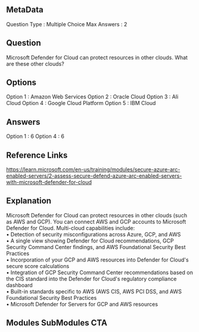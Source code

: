 ## MetaData 
Question Type : Multiple Choice
Max Answers : 2

## Question 
Microsoft Defender for Cloud can protect resources in other clouds. What are these other clouds?

## Options 
Option 1 : Amazon Web Services
Option 2 : Oracle Cloud
Option 3 : Ali Cloud
Option 4 : Google Cloud Platform
Option 5 : IBM Cloud

## Answers 
Option 1 : 6
Option 4 : 6

## Reference Links 
https://learn.microsoft.com/en-us/training/modules/secure-azure-arc-enabled-servers/2-assess-secure-defend-azure-arc-enabled-servers-with-microsoft-defender-for-cloud

## Explanation 
Microsoft Defender for Cloud can protect resources in other clouds (such as AWS and GCP). You can connect AWS and GCP accounts to Microsoft Defender for Cloud. Multi-cloud capabilities include:<br>•	Detection of security misconfigurations across Azure, GCP, and AWS<br>•	A single view showing Defender for Cloud recommendations, GCP Security Command Center findings, and AWS Foundational Security Best Practices<br>•	Incorporation of your GCP and AWS resources into Defender for Cloud's secure score calculations<br>•	Integration of GCP Security Command Center recommendations based on the CIS standard into the Defender for Cloud's regulatory compliance dashboard<br>•	Built-in standards specific to AWS (AWS CIS, AWS PCI DSS, and AWS Foundational Security Best Practices<br>•	Microsoft Defender for Servers for GCP and AWS resources

## Modules SubModules CTA
